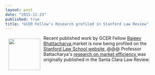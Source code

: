 ```yaml
---
layout: post
date: "2015-11-23"
published: true
title: "GCER Fellow's Research profiled in Stanford Law Review"
---
```






<img style="float: left; width: 100px; height: 100px; margin: 10px;" src="{{ site.baseurl }}/assets/images/Rajeev.jpg" /> 
<p> Recent published work by  GCER Fellow  <a href="https://www.linkedin.com/in/rajeev-bhattacharya-507681a"> Rajeev Bhattacharya </a> market is now being profiled on the   <a href="http://securities.stanford.edu/resources-academic.html">  Stanford Law School website  </a>.@@@  Professor Battacharya's  <a href="http://securities.stanford.edu/academic-articles/20151007-arbitrage-risk-and-market-efficiency-applications-to-securities-class-actions.pdf" >   research on market efficiency </a> was originally published in the Santa Clara Law Review.   </p>
